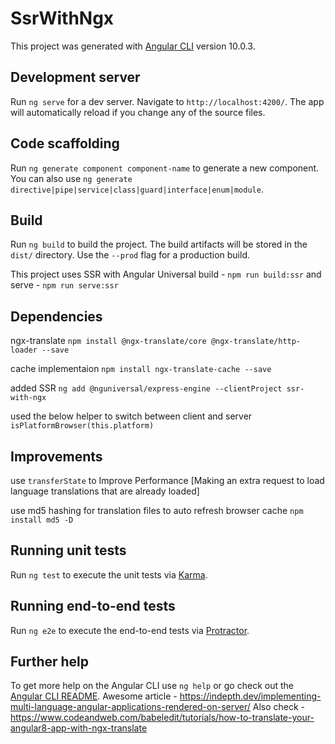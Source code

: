 # SsrWithNgx

This project was generated with [Angular CLI](https://github.com/angular/angular-cli) version 10.0.3.

## Development server

Run `ng serve` for a dev server. Navigate to `http://localhost:4200/`. The app will automatically reload if you change any of the source files.

## Code scaffolding

Run `ng generate component component-name` to generate a new component. You can also use `ng generate directive|pipe|service|class|guard|interface|enum|module`.

## Build

Run `ng build` to build the project. The build artifacts will be stored in the `dist/` directory. Use the `--prod` flag for a production build.

This project uses SSR with Angular Universal 
build - `npm run build:ssr` and serve - `npm run serve:ssr`

## Dependencies

ngx-translate
`npm install @ngx-translate/core @ngx-translate/http-loader --save`

cache implementaion
`npm install ngx-translate-cache --save`

added SSR
`ng add @nguniversal/express-engine --clientProject ssr-with-ngx`

used the below helper to switch between client and server
`isPlatformBrowser(this.platform)`

## Improvements
use `transferState` to Improve Performance
[Making an extra request to load language translations that are already loaded]

use md5 hashing for translation files to auto refresh browser cache
`npm install md5 -D`

## Running unit tests

Run `ng test` to execute the unit tests via [Karma](https://karma-runner.github.io).

## Running end-to-end tests

Run `ng e2e` to execute the end-to-end tests via [Protractor](http://www.protractortest.org/).

## Further help

To get more help on the Angular CLI use `ng help` or go check out the [Angular CLI README](https://github.com/angular/angular-cli/blob/master/README.md).
Awesome article - https://indepth.dev/implementing-multi-language-angular-applications-rendered-on-server/
Also check - https://www.codeandweb.com/babeledit/tutorials/how-to-translate-your-angular8-app-with-ngx-translate
